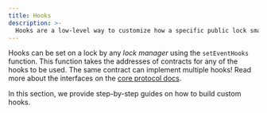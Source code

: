 ```yaml
---
title: Hooks
description: >-
  Hooks are a low-level way to customize how a specific public lock smart contract behaves. Here are some tutorials on how to create custom hooks for your locks!
---
```


Hooks can be set on a lock by any _lock manager_ using the `setEventHooks` function. This function takes the addresses of contracts for any of the hooks to be used. The same contract can implement multiple hooks! Read more about the interfaces on the [core protocol docs](/core-protocol/public-lock/hooks).

In this section, we provide step-by-step guides on how to build custom hooks.
